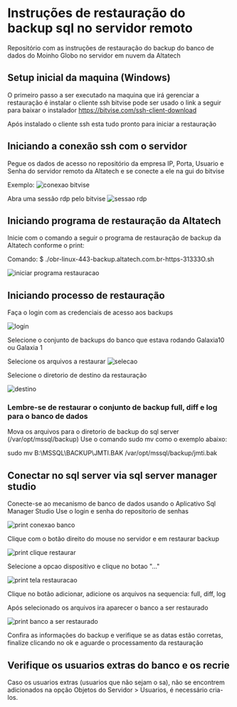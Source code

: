 # Instruções de restauração do backup sql no servidor remoto

Repositório com as instruções de restauração do backup do banco de dados
do Moinho Globo no servidor em nuvem da Altatech

## Setup inicial da maquina (Windows)

O primeiro passo a ser executado na maquina que irá gerenciar a restauração
é instalar o cliente ssh bitvise pode ser usado o link a seguir para baixar o
instalador https://bitvise.com/ssh-client-download

Após instalado o cliente ssh esta tudo pronto para iniciar a restauração

## Iniciando a conexão ssh com o servidor

Pegue os dados de acesso no repositório da empresa IP, Porta, Usuario e Senha
do servidor remoto da Altatech e se conecte a ele na gui do bitvise

Exemplo:
![conexao bitvise](./images/conectar_bitvise.png)

Abra uma sessão rdp pelo bitvise
![sessao rdp](./images/abrir_rdp.png)

## Iniciando programa de restauração da Altatech

Inicie com o comando a seguir o programa de restauração de backup da Altatech
conforme o print:

Comando:
$ ./obr-linux-443-backup.altatech.com.br-https-31333O.sh 

![iniciar programa restauracao](./images/executar_software_restauracao.png)

## Iniciando processo de restauração

Faça o login com as credenciais de acesso aos backups

![login](./images/login_altatech.png)


Selecione o conjunto de backups do banco que estava rodando Galaxia10 ou Galaxia 1


Selecione os arquivos a restaurar
![selecao](./images/arquivos_restaurar.png)

Selecione o diretorio de destino da restauração

![destino](./images/local_restaurar.png)

### Lembre-se de restaurar o conjunto de backup full, diff e log para o banco de dados

Mova os arquivos para o diretorio de backup do sql server (/var/opt/mssql/backup)
Use o comando sudo mv como o exemplo abaixo:

sudo mv B\:\\MSSQL\\BACKUP\\JMTI.BAK /var/opt/mssql/backup/jmti.bak

## Conectar no sql server via sql server manager studio

Conecte-se ao mecanismo de banco de dados usando o Aplicativo Sql Manager Studio
Use o login e senha do repositorio de senhas

![print conexao banco](./images/conectar_sqlm.png)

Clique com o botão direito do mouse no servidor e em restaurar backup

![print clique restaurar](./images/sqlm_restaurar.png)

Selecione a opcao dispositivo e clique no botao "..."

![print tela restauracao](./images/sqlm_selecao_arquivos.png)

Clique no botão adicionar, adicione os arquivos na sequencia: full, diff, log

Após selecionado os arquivos ira aparecer o banco a ser restaurado

![print banco a ser restaurado](./images/sqlm_aplicar_restauracao.png)

Confira as informações do backup e verifique se as datas estão corretas,
finalize clicando no ok e aguarde o processamento da restauração

## Verifique os usuarios extras do banco e os recrie

Caso os usuarios extras (usuarios que não sejam o sa), não se encontrem adicionados
na opção Objetos do Servidor > Usuarios, é necessário cria-los.